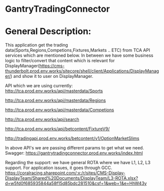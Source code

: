 # GantryTradingConnector

# General Description: 

This application get the trading data(Sports,Regions,Competions,Fixtures,Markets .. ETC) from TCA API services which are mentioned below. In between we have some business logic to filter/convert that content which is relevant for DisplayManager(https://cms-thunderbolt.prod.env.works/sitecore/shell/client/Applications/DisplayManager/) and show it to user on DisplayManager.

API which we are using currently:
http://tca.prod.env.works/api/masterdata/Sports

http://tca.prod.env.works/api/masterdata/Regions

http://tca.prod.env.works/api/masterdata/Competions

http://tca.prod.env.works/api/search

http://tca.prod.env.works/api/betcontent/FixtureV9/

http://tradingapi.prod.env.works/betcontent/v1/OptionMarketSlims

In above API's we are passing different params to get what we need. Swagger:  https://gantrytradingconnector.prod.env.works/index.html

Regarding the support: we have general ROTA where we have L1, L2, L3 support. For application issues, it goes through GCC.
https://coralracing.sharepoint.com/:x:/r/sites/CMS-Display-DisplayTeam/Shared%20Documents/DisplayTeam/L3-ROTA.xlsx?d=w5fd0f685935844a58f15d85bdc281510&csf=1&web=1&e=HhW43y
